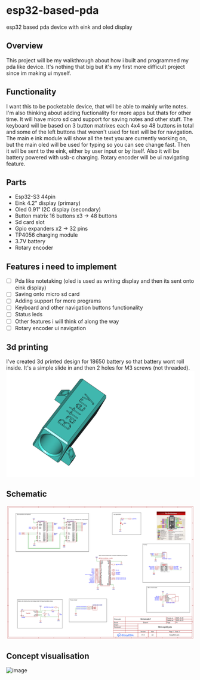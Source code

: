 # esp32-based-pda

esp32 based pda device with eink and oled display

## Overview

This project will be my walkthrough about how i built and programmed my pda like device.
It's nothing that big but it's my first more difficult project since im making ui myself.

## Functionality

I want this to be pocketable device, that will be able to mainly write notes. I'm also thinking about adding fuctionality for more apps but thats for other time. It will have micro sd card support for saving notes and other stuff. The keyboard will be based on 3 button matrixes each 4x4 so 48 buttons in total and some of the left buttons that weren't used for text will be for navigation. The main e ink module will show all the text you are currently working on, but the main oled will be used for typing so you can see change fast. Then it will be sent to the eink, either by user input or by itself. Also it will be battery powered with usb-c charging. Rotary encoder will be ui navigating feature.

## Parts

- Esp32-S3 44pin
- Eink 4.2" display (primary)
- Oled 0.91" I2C display (secondary)
- Button matrix 16 buttons x3 -> 48 buttons
- Sd card slot
- Gpio expanders x2 -> 32 pins
- TP4056 charging module
- 3.7V battery
- Rotary encoder

## Features i need to implement

- [ ] Pda like notetaking (oled is used as writing display and then its sent onto eink display)
- [ ] Saving onto micro sd card
- [ ] Adding support for more programs
- [ ] Keyboard and other navigation buttons functionality
- [ ] Status leds
- [ ] Other features i will think of along the way
- [ ] Rotary encoder ui navigation
## 3d printing

I've created 3d printed design for 18650 battery so that battery wont roll inside. It's a simple slide in and then 2 holes for M3 screws (not threaded).
![image](./Images/3d_files_images/battery-holder.png)
## Schematic
![image](./Images/Schematic/esp32-based-pda-schematic.png)
## Concept visualisation
![image](./Images/Concepts/Esp32-based-pda-2.jpg)


